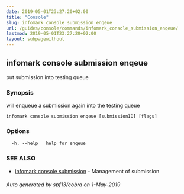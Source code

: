 ```yaml
---
date: 2019-05-01T23:27:20+02:00
title: "Console"
slug: infomark_console_submission_enqeue
url: /guides/console/commands/infomark_console_submission_enqeue/
lastmod: 2019-05-01T23:27:20+02:00
layout: subpagewithout
---
```


## infomark console submission enqeue

put submission into testing queue

### Synopsis

will enqueue a submission again into the testing queue

```
infomark console submission enqeue [submissionID] [flags]
```

### Options

```
  -h, --help   help for enqeue
```

### SEE ALSO

* [infomark console submission](/guides/console/commands/infomark_console_submission/)	 - Management of submission

###### Auto generated by spf13/cobra on 1-May-2019
